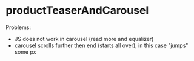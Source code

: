 # productTeaserAndCarousel

Problems: 
- JS does not work in carousel (read more and equalizer)
- carousel scrolls further then end (starts all over), in this case "jumps" some px 

